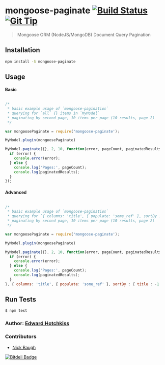 
# mongoose-paginate [![Build Status](https://secure.travis-ci.org/edwardhotchkiss/mongoose-paginate.png)](http://travis-ci.org/edwardhotchkiss/mongoose-paginate) [![Git Tip](http://img.shields.io/gittip/edwardhotchkiss.svg)](https://www.gittip.com/edwardhotchkiss/)

> Mongoose ORM (NodeJS/MongoDB) Document Query Pagination

## Installation

```bash
npm install -S mongoose-paginate
```

## Usage

#### Basic

```js

/*
 * basic example usage of `mongoose-pagination`
 * querying for `all` {} items in `MyModel`
 * paginating by second page, 10 items per page (10 results, page 2)
 */

var mongoosePaginate = require('mongoose-paginate');

MyModel.plugin(mongoosePaginate)

MyModel.paginate({}, 2, 10, function(error, pageCount, paginatedResults, itemCount) {
  if (error) {
    console.error(error);
  } else {
  	console.log('Pages:', pageCount);
    console.log(paginatedResults);
  }
});

```

#### Advanced

```js

/*
 * basic example usage of `mongoose-pagination`
 * querying for `{ columns: 'title', { populate: 'some_ref' }, sortBy : { title : -1 } } items in `MyModel`
 * paginating by second page, 10 items per page (10 results, page 2)
 */

var mongoosePaginate = require('mongoose-paginate');

MyModel.plugin(mongoosePaginate)

MyModel.paginate({}, 2, 10, function(error, pageCount, paginatedResults, itemCount) {
  if (error) {
    console.error(error);
  } else {
    console.log('Pages:', pageCount);
    console.log(paginatedResults);
  }
}, { columns: 'title', { populate: 'some_ref' }, sortBy : { title : -1 } });

```

## Run Tests

``` bash
$ npm test
```

### Author: [Edward Hotchkiss][0]

[0]: http://edwardhotchkiss.com/


### Contributors

* [Nick Baugh](https://github.com/niftylettuce)

[![Bitdeli Badge](https://d2weczhvl823v0.cloudfront.net/edwardhotchkiss/mongoose-paginate/trend.png)](https://bitdeli.com/free "Bitdeli Badge")

